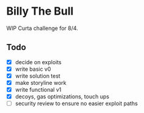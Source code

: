 # Billy The Bull

WIP Curta challenge for 8/4.

## Todo

- [x] decide on exploits
- [x] write basic v0
- [x] write solution test
- [x] make storyline work
- [x] write functional v1
- [x] decoys, gas optimizations, touch ups
- [ ] security review to ensure no easier exploit paths
